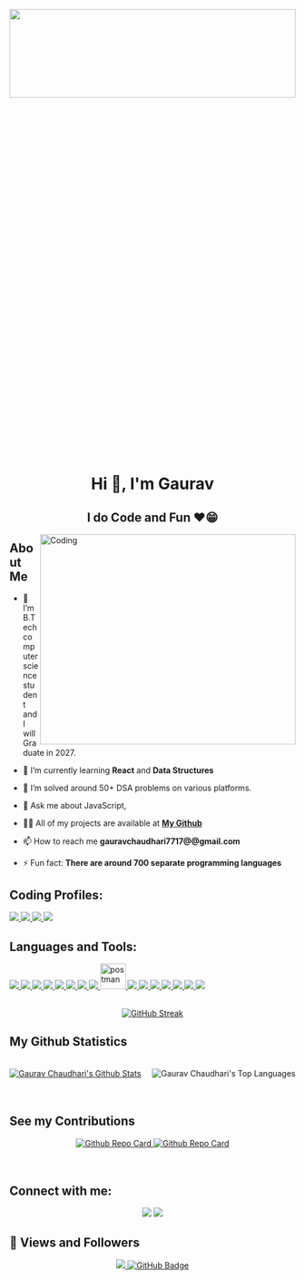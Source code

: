 
<img
  align="center"
  width="100%"
  height="20%"
  src="https://media.giphy.com/media/ggVzRUi0Wbfr4fEO8v/giphy.gif"
/>
<h1 align="center">Hi 👋, I'm Gaurav </h1>

<h2 align="center">I do Code and Fun ❤️😁</h2>
<!-- <h4 align="center">My Portfolio: https://pruthviraj-portfolio-site.netlify.app/ </h4> -->
<div align="center">
<!--   <a align="center" href="https://drive.google.com/file/d/1gHOzYl3ycGLM22IROSQSUX3CcdakW2ZY/view">
    <strong>My Resume</strong> </a>-->
</div>
<img
  align="right"
  alt="Coding"
  width="450"
  height="370"
  src="https://i.ibb.co/b1qSyGd/output-onlinegiftools-1.gif"
/>

## About Me

- 🔭 I’m B.Tech computer science student and I will Graduate in 2027. 

- 🌱 I’m currently learning **React** and **Data Structures**

- 👯 I’m solved around 50+ DSA problems on various platforms.
 
- 💬 Ask me about JavaScript, 
  
- 👨‍💻 All of my projects are available at **[My Github]()**

- 📫 How to reach me **gauravchaudhari7717@@gmail.com**

- ⚡ Fun fact: **There are around 700 separate programming languages**

## **Coding Profiles**:

<p align="left"> 
    <a href="https://www.geeksforgeeks.org/user/gauravchausnhd/"
       target="_blank"> <img src="https://img.icons8.com/color/48/undefined/GeeksforGeeks.png"/> </a>
    <a href="https://leetcode.com/u/_chaudharigaurav" target="_blank"> <img src="https://img.icons8.com/external-tal-revivo-color-tal-revivo/48/undefined/external-level-up-your-coding-skills-and-quickly-land-a-job-logo-color-tal-revivo.png"/> </a>   
    <a href="https://www.codechef.com/users/gaurav_7717" target="_blank"> <img src="https://img.icons8.com/fluency/48/000000/codechef.png"/> </a>    
    <a href="https://www.hackerrank.com/profile/gauravchaudhar52"
      target="_blank"> <img src="https://img.icons8.com/external-tal-revivo-shadow-tal-revivo/48/undefined/external-hackerrank-is-a-technology-company-that-focuses-on-competitive-programming-logo-shadow-tal-revivo.png"/> </a>   
</p>


## Languages and Tools:

<p align="left"> 
    <a href="https://developer.mozilla.org/en-US/docs/Web/JavaScript" target="_blank"> <img src="https://img.icons8.com/color/48/javascript--v1.png"/> </a>
    <a href="https://developer.mozilla.org/en-US/docs/Web/HTML" target="_blank"> <img src="https://img.icons8.com/color/48/html-5--v1.png"/> </a>
    <a href="https://developer.mozilla.org/en-US/docs/Web/CSS" target="_blank"> <img src="https://img.icons8.com/color/48/css3.png"/> </a>
    <a href="https://nodejs.org/en/docs" target="_blank"> <img src="https://img.icons8.com/color/48/nodejs.png"/> </a>
    <a href="https://react.dev/" target="_blank"> <img src="https://img.icons8.com/color/48/react-native.png"/> </a>
    <a href="https://www.java.com" target="_blank"> <img src="https://img.icons8.com/color/48/000000/java-coffee-cup-logo.png"/> </a>
    <a href="https://www.python.org" target="_blank"> <img src="https://img.icons8.com/color/48/000000/python.png"/> </a> 
    <a href="https://firebase.google.com/" target="_blank"> <img src="https://img.icons8.com/color/48/000000/firebase.png"/> </a> 
    <a href="https://postman.com" target="_blank"> <img src="https://www.vectorlogo.zone/logos/getpostman/getpostman-icon.svg" alt="postman" width="45" height="45"/> </a>   
    <a href="https://git-scm.com/" target="_blank"> <img src="https://img.icons8.com/color/48/000000/git.png"/> </a> 
    <a href="https://www.android.com/intl/en_in/" target="_blank"> <img src="https://img.icons8.com/color/48/undefined/android-os.png"/> </a>
    <a href="https://flutter.dev/" target="_blank"> <img src="https://img.icons8.com/color/48/undefined/flutter.png"/> </a>
    <a href="https://dart.dev/" target="_blank"> <img src="https://img.icons8.com/color/48/undefined/dart.png"/> </a>
    <a href="https://developer.android.com/studio" target="_blank"> <img src="https://img.icons8.com/color/48/undefined/android-studio--v2.png"/> </a>
    <a href="https://www.jetbrains.com/idea/" target="_blank"> <img src="https://img.icons8.com/color/48/undefined/intellij-idea.png"/> </a>
    <a href="https://code.visualstudio.com/" target="_blank"> <img src="https://img.icons8.com/color/48/undefined/visual-studio-code-2019.png"/> </a>
</p>

<br/>

<div align="center">
  <a href="https://git.io/streak-stats">
    <img src="https://github-readme-streak-stats.herokuapp.com?user=chaudhariGaurav07&theme=radical&hide_border=true&background=50%2CF7ACAC%2B92C8D1" alt="GitHub Streak" />
  </a>
</div>



## My Github Statistics

  <br/>
    <a href="https://github.com/chaudhariGaurav07/github-readme-stats"><img alt="Gaurav Chaudhari's Github Stats" src="https://github-readme-stats.vercel.app/api?username=chaudhariGaurav07&show_icons=true&count_private=true&theme=react&hide_border=true&bg_color=0D1117" /></a>
  <a href="https://github.com/chaudhariGaurav07/github-readme-stats"><img align="right" alt="Gaurav Chaudhari's Top Languages" src="https://github-readme-stats.vercel.app/api/top-langs/?username=chaudhariGaurav07&langs_count=8&count_private=true&layout=compact&theme=react&hide_border=true&bg_color=0D1117" /></a>
  <br/>


<br/>
<br/>

## See my Contributions
<div align="center">
   <a href="https://github.com/chaudhariGaurav07/TimeLineup">
    <img src="https://github-readme-stats.vercel.app/api/pin/?username=chaudhariGaurav07&repo=TimeLineup" alt="Github Repo Card" />
  </a>

  <a href="https://github.com/chaudhariGaurav07/Foundit_main">
    <img src="https://github-readme-stats.vercel.app/api/pin/?username=chaudhariGaurav07&repo=Foundit_main" alt="Github Repo Card" />
  </a>
  

</div>

<br/>
<br/>

## Connect with me:

<p align="center">
  <a href = "https://www.linkedin.com/in/gaurav-chaudhari-b20176227?utm_source=share&utm_campaign=share_via&utm_content=profile&utm_medium=android_app"><img src="https://img.icons8.com/fluency/48/linkedin.png"/></a>
  <a href = "https://www.instagram.com/_chaudharigaurav?igsh=b2M1ajd1Njc3d3A="><img src="https://img.icons8.com/fluency/48/instagram-new.png"/></a>
</p>

## 👀 Views and Followers
<p align="center">
<a href="https://github.com/Meghna-DAS/github-profile-views-counter">
    <img src="https://komarev.com/ghpvc/?username=chaudhariGaurav07">
</a>
<a href="https://github.com/chaudhariGaurav07?tab=followers"><img src="https://img.shields.io/github/followers/chaudhariGaurav07?label=Followers&style=social" alt="GitHub Badge"></a>
</p>
